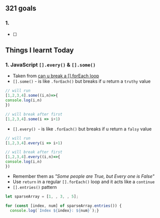 ## 321 goals

### 1.
- [ ] 


## Things I learnt Today

### 1. JavaScript `[].every()` & `[].some()`
- Taken from [can u break a [].forEach loop](https://javascript.plainenglish.io/javascript-interview-can-you-stop-or-break-a-foreach-loop-9608ba2a1710)
- `[].some()` - is like `.forEach()` but breaks if u return a `truthy` value
```js
// will run
[1,2,3,4].some((i,n)=>{
console.log(i,n)
})

// will break after first
[1,2,3,4].some(i => i+1)
```
- `[].every() `- is like `.forEach()` but breaks if u return a `falsy` value
```js
// will run
[1,2,3,4].every(i => i+1)

// will break after first
[1,2,3,4].every((i,n)=>{
console.log(i,n)
})
```
- Remember them as _"Some people are True, but Every one is False"_
- Use `return` in a regular `[].forEach()` loop and it acts like a `continue`
- `[].entries()` pattern
```js
let sparseArray = [1, , 3, , 5];

for (const [index, num] of sparseArray.entries()) {
  console.log(`Index ${index}: ${num}`);}

```